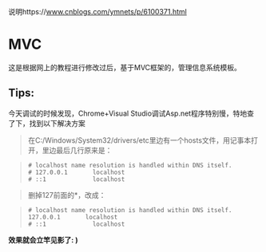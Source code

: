 说明https://www.cnblogs.com/ymnets/p/6100371.html

# MVC
这是根据网上的教程进行修改过后，基于MVC框架的，管理信息系统模板。










Tips:
----
今天调试的时候发现，Chrome+Visual Studio调试Asp.net程序特别慢，特地查了下，找到以下解决方案

>在C:/Windows/System32/drivers/etc里边有一个hosts文件，用记事本打开，里边最后几行原来是：

>     # localhost name resolution is handled within DNS itself.
>     #	127.0.0.1       localhost
>     #	::1             localhost

>  删掉127前面的*，改成：

>     # localhost name resolution is handled within DNS itself.
>     127.0.0.1       localhost
>     #	::1             localhost

**效果就会立竿见影了: )**

